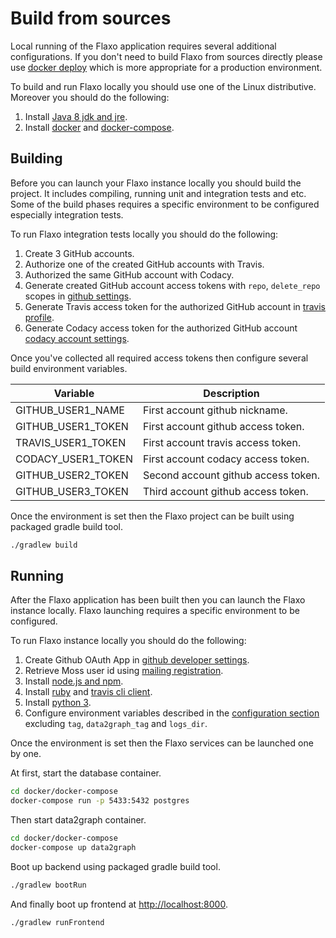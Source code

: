 # Build from sources

Local running of the Flaxo application requires several additional configurations. 
If you don't need to build Flaxo from sources directly please use 
[docker deploy](https://flaxo.readthedocs.io/en/latest/deploy/) 
which is more appropriate for a production environment.

To build and run Flaxo locally you should use one of the Linux distributive. 
Moreover you should do the following:

1. Install [Java 8 jdk and jre](https://openjdk.java.net/install/).
2. Install [docker](https://docs.docker.com/install/) and [docker-compose](https://docs.docker.com/compose/install/).

## Building

Before you can launch your Flaxo instance locally you should build the project. 
It includes compiling, running unit and integration tests and etc. 
Some of the build phases requires a specific environment to be configured especially integration tests.

To run Flaxo integration tests locally you should do the following:

1. Create 3 GitHub accounts.
2. Authorize one of the created GitHub accounts with Travis.
3. Authorized the same GitHub account with Codacy.
4. Generate created GitHub account access tokens with `repo`, `delete_repo` scopes in 
[github settings](https://github.com/settings/tokens).
5. Generate Travis access token for the authorized GitHub account in 
[travis profile](https://travis-ci.org/profile).
6. Generate Codacy access token for the authorized GitHub account 
[codacy account settings](https://app.codacy.com/account/apiTokens).

Once you've collected all required access tokens then configure several build environment variables.

| Variable | Description |
|---|---|
| GITHUB_USER1_NAME | First account github nickname. |
| GITHUB_USER1_TOKEN | First account github access token. |
| TRAVIS_USER1_TOKEN | First account travis access token. |
| CODACY_USER1_TOKEN | First account codacy access token. |
| GITHUB_USER2_TOKEN | Second account github access token. |
| GITHUB_USER3_TOKEN | Third account github access token. |

Once the environment is set then the Flaxo project can be built using packaged gradle build tool.

```bash
./gradlew build
```

## Running

After the Flaxo application has been built then you can launch the Flaxo instance locally.
Flaxo launching requires a specific environment to be configured.

To run Flaxo instance locally you should do the following:

1. Create Github OAuth App in [github developer settings](https://github.com/settings/developers).
2. Retrieve Moss user id using [mailing registration](https://theory.stanford.edu/~aiken/moss/).
3. Install [node.js and npm](https://nodejs.org/en/download/).
4. Install [ruby](https://www.ruby-lang.org/en/documentation/installation/) and 
[travis cli client](https://github.com/travis-ci/travis.rb#installation).
5. Install [python 3](https://www.python.org/downloads/).
6. Configure environment variables described in the [configuration section](https://flaxo.readthedocs.io/en/latest/deploy/#configuration) excluding `tag`, `data2graph_tag` and `logs_dir`.

Once the environment is set then the Flaxo services can be launched one by one.

At first, start the database container.
```bash
cd docker/docker-compose
docker-compose run -p 5433:5432 postgres
```

Then start data2graph container.
```bash
cd docker/docker-compose
docker-compose up data2graph
```

Boot up backend using packaged gradle build tool.
```bash
./gradlew bootRun
```

And finally boot up frontend at [http://localhost:8000](http://localhost:8000).
```bash
./gradlew runFrontend
```

